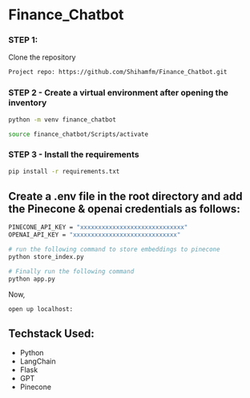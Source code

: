 # Finance_Chatbot

### STEP 1:

Clone the repository

```bash
Project repo: https://github.com/Shihamfm/Finance_Chatbot.git

```
### STEP 2 - Create a virtual environment after opening the inventory

```bash
python -m venv finance_chatbot
```

```bash
source finance_chatbot/Scripts/activate
```

### STEP 3 - Install the requirements
```bash
pip install -r requirements.txt
```
## Create a .env file in the root directory and add the Pinecone & openai credentials as follows:
```bash
PINECONE_API_KEY = "xxxxxxxxxxxxxxxxxxxxxxxxxxxxx"
OPENAI_API_KEY = "xxxxxxxxxxxxxxxxxxxxxxxxxxxxx"
```
```bash
# run the following command to store embeddings to pinecone
python store_index.py
```

```bash
# Finally run the following command
python app.py
```
Now,
```base
open up localhost:
```
## Techstack Used:
- Python
- LangChain
- Flask
- GPT
- Pinecone



